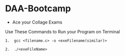 # DAA-Bootcamp

* Ace your Collage Exams

Use These Commands to Run your Program on Terminal
```
1.  gcc <filename.c> -o <exeFilename(similar)>

2.  ./<exeFileName>

```